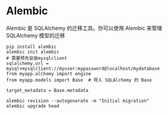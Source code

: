 # Alembic
Alembic 是 SQLAlchemy 的迁移工具。你可以使用 Alembic 来管理 SQLAlchemy 模型的迁移

```shell
pip install alembic
alembic init alembic
# 需要预先安装mysqlclient
sqlalchemy.url = mysql+mysqlclient://myuser:mypassword@localhost/mydatabase
from myapp.alchemy import engine
from myapp.models import Base  # 导入 SQLAlchemy 的 Base

target_metadata = Base.metadata

alembic revision --autogenerate -m "Initial migration"
alembic upgrade head
```